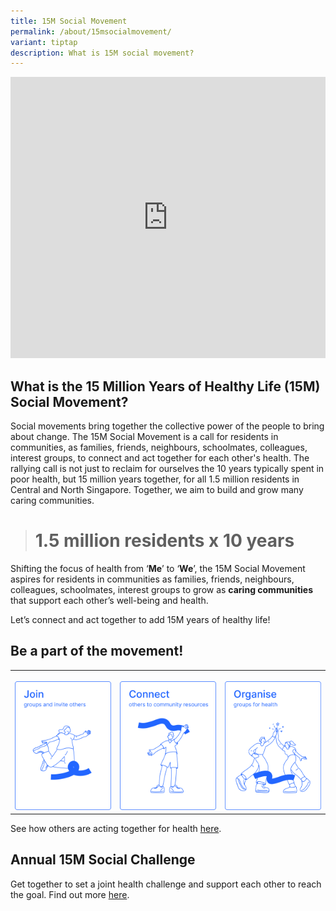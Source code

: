 ```yaml
---
title: 15M Social Movement
permalink: /about/15msocialmovement/
variant: tiptap
description: What is 15M social movement?
---
```

<div class="iframe-wrapper">
<iframe height="450" width="100%" allowfullscreen="true" frameborder="0" src="https://www.youtube.com/embed/q2Vj8XCEm1Q?si=IxVlLSYRuM2LEPPW"></iframe>
</div>
<h2>What is the 15 Million Years of Healthy Life (15M) Social Movement?</h2>
<p>Social movements bring together the collective power of the people to
bring about change. The 15M Social Movement is a call for residents in
communities, as families, friends, neighbours, schoolmates, colleagues,
interest groups, to connect and act together for each other's health. The
rallying call is not just to reclaim for ourselves the 10 years typically
spent in poor health, but 15 million years together, for all 1.5 million
residents in Central and North​ Singapore. Together, we aim to build and
grow many caring communities.</p>
<blockquote>
<h1><strong>1.5 million residents x 10 years</strong></h1>
</blockquote>
<p>Shifting the focus of health from ‘<strong>Me</strong>’ to ‘<strong>We</strong>’,
the 15M Social Movement aspires for residents in communities as families,
friends, neighbours, colleagues, schoolmates, interest groups to grow as <strong>caring communities </strong>that
support each other’s well-being and health.</p>
<p>Let’s connect and act together to add 15M years of healthy life!</p>
<h2>Be a part of the movement!</h2>
<table style="minWidth: 75px">
<colgroup>
<col>
<col>
<col>
</colgroup>
<tbody>
<tr>
<th rowspan="1" colspan="1">
<p></p>
<div class="isomer-image-wrapper">
<img style="width: 100%" height="auto" width="100%" alt="Join groups and invite others" src="/images/Join_2.png">
</div>
</th>
<th rowspan="1" colspan="1">
<p></p>
<div class="isomer-image-wrapper">
<img style="width: 100%" height="auto" width="100%" alt="" src="/images/Connect_2.png">
</div>
</th>
<th rowspan="1" colspan="1">
<p></p>
<div class="isomer-image-wrapper">
<img style="width: 100%" height="auto" width="100%" alt="Organise groups for health" src="/images/Organise_2.png">
</div>
</th>
</tr>
</tbody>
</table>
<p>See how others are acting together for health <a href="/stories" rel="noopener nofollow" target="_blank">here</a>.</p>
<h2>Annual 15M Social Challenge</h2>
<p>Get together to set a joint health challenge and support each other to
reach the goal. Find out more <a href="/15m-social-challenge" rel="noopener nofollow" target="_blank">here</a>.</p>
<p></p>